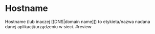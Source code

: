 # Hostname
Hostname (lub inaczej [[DNS|domain name]]) to etykieta/nazwa nadana danej aplikacji/urządzeniu w sieci.
#review